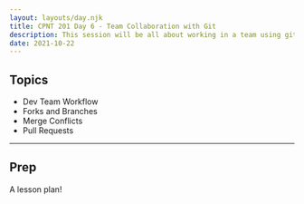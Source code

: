 ```yaml
---
layout: layouts/day.njk
title: CPNT 201 Day 6 - Team Collaboration with Git
description: This session will be all about working in a team using git. We will practice using workflows that are common in open source dev teams. This class will help prepare you for working on larger projects.
date: 2021-10-22
---
```

## Topics
- Dev Team Workflow
- Forks and Branches
- Merge Conflicts
- Pull Requests

---

## Prep


A lesson plan!